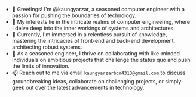 - 👋 Greetings! I'm @kaungyarzar, a seasoned computer engineer with a passion for pushing the boundaries of technology.
- 👀 My interests lie in the intricate realms of computer engineering, where I delve deep into the inner workings of systems and architectures.
- 🌱 Currently, I'm immersed in a relentless pursuit of knowledge, mastering the intricacies of front-end and back-end development, architecting robust systems.
- 💼 As a seasoned engineer, I thrive on collaborating with like-minded individuals on ambitious projects that challenge the status quo and push the limits of innovation.
- 📫 Reach out to me via email `kaungyarzarbcm4313@gmail.com` to discuss groundbreaking ideas, collaborate on challenging projects, or simply geek out over the latest advancements in technology.


<!---
kaungyarzar/kaungyarzar is a ✨ special ✨ repository because its `README.md` (this file) appears on your GitHub profile.
You can click the Preview link to take a look at your changes.
--->
